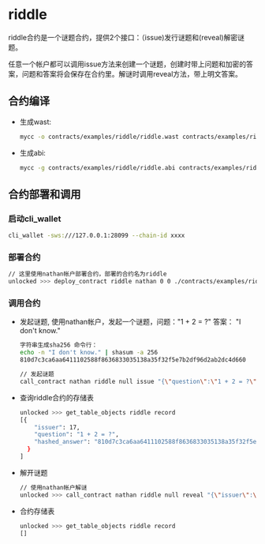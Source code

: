 # riddle

riddle合约是一个谜题合约，提供2个接口：（issue)发行谜题和(reveal)解密谜题。

任意一个帐户都可以调用issue方法来创建一个谜题，创建时带上问题和加密的答案，问题和答案将会保存在合约里。解谜时调用reveal方法，带上明文答案。

## 合约编译

* 生成wast:

  ```bash
  mycc -o contracts/examples/riddle/riddle.wast contracts/examples/riddle/riddle.cpp
  ```

* 生成abi:

  ```bash
  mycc -g contracts/examples/riddle/riddle.abi contracts/examples/riddle/riddle.cpp
  ```

## 合约部署和调用

### 启动cli_wallet

```bash
cli_wallet -sws:///127.0.0.1:28099 --chain-id xxxx
```

### 部署合约

```bash
// 这里使用nathan帐户部署合约，部署的合约名为riddle
unlocked >>> deploy_contract riddle nathan 0 0 ./contracts/examples/riddle <TOKEN> true
```

### 调用合约

* 发起谜题, 使用nathan帐户，发起一个谜题，问题："1 + 2 = ?"  答案： "I don't know."

  ```bash
  字符串生成sha256 命令行：
  echo -n "I don't know." | shasum -a 256
  810d7c3ca6aa6411102588f8636833035138a35f32f5e7b2df96d2ab2dc4d660
  ```

  ```bash
  // 发起谜题
  call_contract nathan riddle null issue "{\"question\":\"1 + 2 = ?\", \"hashed_answer\":\"810d7c3ca6aa6411102588f8636833035138a35f32f5e7b2df96d2ab2dc4d660\"}" <TOKEN> true
  ```

* 查询riddle合约的存储表

  ```bash
  unlocked >>> get_table_objects riddle record
  [{
      "issuer": 17,
      "question": "1 + 2 = ?",
      "hashed_answer": "810d7c3ca6aa6411102588f8636833035138a35f32f5e7b2df96d2ab2dc4d660"
    }
  ]
  ```

* 解开谜题

  ```bash
  // 使用nathan帐户解谜
  unlocked >>> call_contract nathan riddle null reveal "{\"issuer\":\"nathan\", \"answer\":\"I don't know.\"}" <TOKEN> true
  ```

* 合约存储表

  ```bash
  unlocked >>> get_table_objects riddle record
  []
  ```
